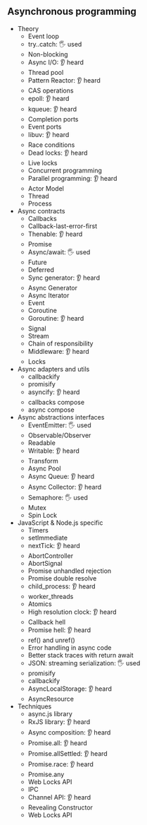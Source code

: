 ## Asynchronous programming

- Theory
  - Event loop
  - try..catch: 🖐️ used
  - Non-blocking
  - Async I/O: 👂 heard
  - Thread pool
  - Pattern Reactor: 👂 heard
  - CAS operations
  - epoll: 👂 heard
  - kqueue: 👂 heard
  - Completion ports
  - Event ports
  - libuv: 👂 heard
  - Race conditions
  - Dead locks: 👂 heard
  - Live locks
  - Concurrent programming
  - Parallel programming: 👂 heard
  - Actor Model
  - Thread
  - Process
- Async contracts
  - Callbacks
  - Callback-last-error-first
  - Thenable: 👂 heard
  - Promise
  - Async/await: 🖐️ used
  - Future
  - Deferred
  - Sync generator: 👂 heard
  - Async Generator
  - Async Iterator
  - Event
  - Coroutine
  - Goroutine: 👂 heard
  - Signal
  - Stream
  - Chain of responsibility
  - Middleware: 👂 heard
  - Locks
- Async adapters and utils
  - callbackify
  - promisify
  - asyncify: 👂 heard
  - callbacks compose
  - async compose
- Async abstractions interfaces
  - EventEmitter: 🖐️ used
  - Observable/Observer
  - Readable
  - Writable: 👂 heard
  - Transform
  - Async Pool
  - Async Queue: 👂 heard
  - Async Collector: 👂 heard
  - Semaphore: 🖐️ used
  - Mutex
  - Spin Lock
- JavaScript & Node.js specific
  - Timers
  - setImmediate
  - nextTick: 👂 heard
  - AbortController
  - AbortSignal
  - Promise unhandled rejection
  - Promise double resolve
  - child_process: 👂 heard
  - worker_threads
  - Atomics
  - High resolution clock: 👂 heard
  - Callback hell
  - Promise hell: 👂 heard
  - ref() and unref()
  - Error handling in async code
  - Better stack traces with return await
  - JSON: streaming serialization: 🖐️ used
  - promisify
  - callbackify
  - AsyncLocalStorage: 👂 heard
  - AsyncResource
- Techniques
  - async.js library
  - RxJS library: 👂 heard
  - Async composition: 👂 heard
  - Promise.all: 👂 heard
  - Promise.allSettled: 👂 heard
  - Promise.race: 👂 heard
  - Promise.any
  - Web Locks API
  - IPC
  - Channel API: 👂 heard
  - Revealing Constructor
  - Web Locks API
